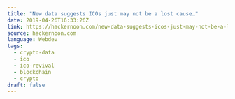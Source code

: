 ```yaml
---
title: "New data suggests ICOs just may not be a lost cause…"
date: 2019-04-26T16:33:26Z
link: https://hackernoon.com/new-data-suggests-icos-just-may-not-be-a-lost-cause-3755052a2f93?source=rss----3a8144eabfe3---4
source: hackernoon.com
language: Webdev
tags:
  - crypto-data
  - ico
  - ico-revival
  - blockchain
  - crypto
draft: false
---
```

